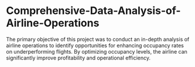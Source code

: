 # Comprehensive-Data-Analysis-of-Airline-Operations
The primary objective of this project was to conduct an in-depth analysis of airline operations to identify opportunities for enhancing occupancy rates on underperforming flights. By optimizing occupancy levels, the airline can significantly improve profitability and operational efficiency.
